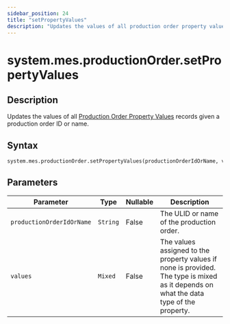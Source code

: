 ```yaml
---
sidebar_position: 24
title: "setPropertyValues"
description: "Updates the values of all production order property values given a production order object."
---
```


# system.mes.productionOrder.setPropertyValues

## Description

Updates the values of all [Production Order Property Values](../../data-model/production-order-model/production-order-property-value) records given
a production order ID or name.

## Syntax

```python
system.mes.productionOrder.setPropertyValues(productionOrderIdOrName, values)
```

## Parameters

| Parameter                 | Type     | Nullable | Description                                                                                                                            |
|---------------------------|----------|----------|----------------------------------------------------------------------------------------------------------------------------------------|
| `productionOrderIdOrName` | `String` | False    | The ULID or name of the production order.                                                                                              |
| `values`                  | `Mixed`  | False    | The values assigned to the property values if none is provided. The type is mixed as it depends on what the data type of the property. |

<!-- TODO: Get clarification -->
<!-- ## Returns

Returns a JSON representation of the updated production order property value.

## Code Examples

```python
# Update the value of a production order property value
updated_property_value = system.mes.productionOrder.setPropertyValue('01JPMTA7K3-E8EHA4MD-7C304P4Z', 'Batch Size', 200)

# Output the JSON representation of the updated production order property value
print(updated_property_value)
``` -->
